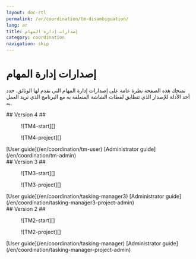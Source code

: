 ```yaml
---
layout: doc-rtl
permalink: /ar/coordination/tm-disambiguation/
lang: ar
title: إصدارات إدارة المهام
category: coordination
navigation: skip
---
```


إصدارات إدارة المهام
==============

تمنحك هذه الصفحة نظرة عامة على إصدارات إدارة المهام التي نقدم لها الوثائق. حدد أحد الأدلة للإصدار الذي تتطابق لقطات الشاشة المتعلقة به مع البرنامج الذي تريد العمل به.

<div class='disambiguation-version' markdown="1">
## Version 4 ##

<figure markdown="1">
![TM4-start][]
</figure>
<figure markdown="1">
![TM4-project][]
</figure>

<div class='disambiguation-link' markdown="1">
[User guide](/en/coordination/tm-user) [Administrator guide](/en/coordination/tm-admin)
</div>
</div>

<div class='disambiguation-version' markdown="1">
## Version 3 ##

<figure markdown="1">
![TM3-start][]
</figure>
<figure markdown="1">
![TM3-project][]
</figure>

<div class='disambiguation-link' markdown="1">
[User guide](/en/coordination/tasking-manager3) [Administrator guide](/en/coordination/tasking-manager3-project-admin)
</div>
</div>


<div class='disambiguation-version' markdown="1">
## Version 2 ##

<figure markdown="1">
![TM2-start][]
</figure>
<figure markdown="1">
![TM2-project][]
</figure>

<div class='disambiguation-link' markdown="1">
[User guide](/en/coordination/tasking-manager) [Administrator guide](/en/coordination/tasking-manager-project-admin)
</div>
</div>


[TM2-start]: /images/coordination/tasking_manager_image01.png
[TM2-project]: /images/coordination/tasking_manager_image04.png
[TM3-start]: /images/coordination/tm3-start.png
[TM3-project]: /images/coordination/tm3-project.png
[TM4-start]: /images/coordination/tm4-start.png
[TM4-project]: /images/coordination/tm4-project.png

